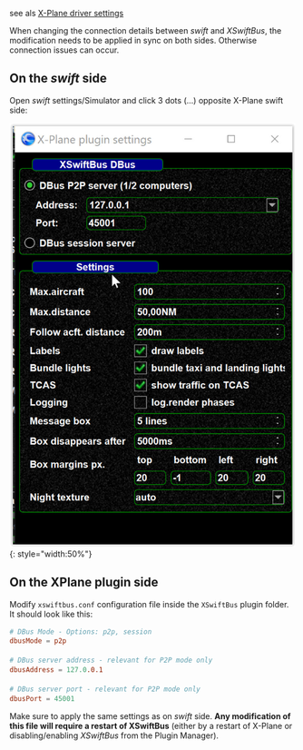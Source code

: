<!--
    SPDX-FileCopyrightText: Copyright (C) swift Project Community / Contributors
    SPDX-License-Identifier: GFDL-1.3-only
-->

see als [X-Plane driver settings](./xplane_driver.md)


When changing the connection details between *swift* and *XSwiftBus*,
the modification needs to be applied in sync on both sides. Otherwise
connection issues can occur.

## On the *swift* side

Open *swift* settings/Simulator and click 3 dots (...) opposite X-Plane
swift side:

![](./../../../img/tcassettings.jpg){: style="width:50%"}

## On the XPlane plugin side

Modify `xswiftbus.conf` configuration file inside the `XSwiftBus` plugin folder.
It should look like this:

```conf
# DBus Mode - Options: p2p, session
dbusMode = p2p

# DBus server address - relevant for P2P mode only
dbusAddress = 127.0.0.1

# DBus server port - relevant for P2P mode only
dbusPort = 45001
```

Make sure to apply the same settings as on *swift* side.
**Any modification of this file will require a restart of XSwiftBus** (either by a restart of X-Plane or disabling/enabling *XSwiftBus* from the Plugin Manager).
